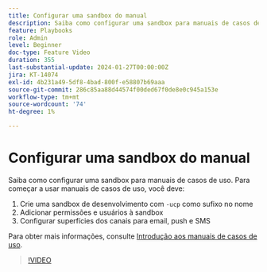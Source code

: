 ```yaml
---
title: Configurar uma sandbox do manual
description: Saiba como configurar uma sandbox para manuais de casos de uso.
feature: Playbooks
role: Admin
level: Beginner
doc-type: Feature Video
duration: 355
last-substantial-update: 2024-01-27T00:00:00Z
jira: KT-14074
exl-id: 4b231a49-5df8-4bad-800f-e58807b69aaa
source-git-commit: 286c85aa88d44574f00ded67f0de8e0c945a153e
workflow-type: tm+mt
source-wordcount: '74'
ht-degree: 1%

---
```


# Configurar uma sandbox do manual

Saiba como configurar uma sandbox para manuais de casos de uso. Para começar a usar manuais de casos de uso, você deve:

1. Crie uma sandbox de desenvolvimento com `-ucp` como sufixo no nome
1. Adicionar permissões e usuários à sandbox
1. Configurar superfícies dos canais para email, push e SMS

Para obter mais informações, consulte [Introdução aos manuais de casos de uso](https://experienceleague.adobe.com/docs/experience-platform/use-case-playbooks/playbooks/get-started.html?lang=pt-BR).

>[!VIDEO](https://video.tv.adobe.com/v/3449831/?learn=on&enablevpops&captions=por_br)
